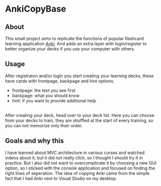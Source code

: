 # AnkiCopyBase
## About
This small project aims to replicate the functions of popular flashcard learning application [Anki](https://apps.ankiweb.net/). 
And adds an extra layer with login/register to better organize your decks if you use your computer with others.
## Usage
After registraton and/or login you start creating your learning decks, these have cards with frontpage, backpage and hint options.
<br>
* frontpage: the text you see first
* backpage: what you should know
* hint: if you want to provide additional help
<br>
After creating your deck, head over to your deck list. Here you can choose from your decks to train,
they are shuffled at the start of every training, so you can not memorize only their order.

## Goals and why this
I have learned about MVC architecture in various curses and watched videos about it, but it did not really click, so I thought I should try it in practice. 
But I also did not want to overcomplicate it by choosing a new GUI option, so I sticked with the console application and focused on finding the right lines of seperation.
The idea of copying Anki came from the simple fact that I had Anki next to Visual Studio on my desktop. 

